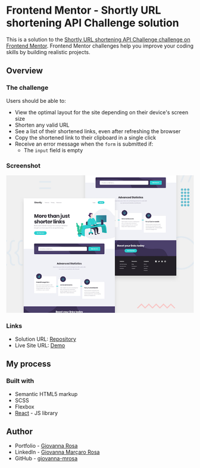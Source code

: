 # Frontend Mentor - Shortly URL shortening API Challenge solution

This is a solution to the [Shortly URL shortening API Challenge challenge on Frontend Mentor](https://www.frontendmentor.io/challenges/url-shortening-api-landing-page-2ce3ob-G). Frontend Mentor challenges help you improve your coding skills by building realistic projects.

## Overview

### The challenge

Users should be able to:

- View the optimal layout for the site depending on their device's screen size
- Shorten any valid URL
- See a list of their shortened links, even after refreshing the browser
- Copy the shortened link to their clipboard in a single click
- Receive an error message when the `form` is submitted if:
  - The `input` field is empty

### Screenshot

![](./src/assets/screenshot.jpg)

### Links

- Solution URL: [Repository](https://github.com/giovanna-mrosa/frontendMentor-shortly)
- Live Site URL: [Demo](https://frontend-mentor-shortly-pied.vercel.app/)

## My process

### Built with

- Semantic HTML5 markup
- SCSS
- Flexbox
- [React](https://reactjs.org/) - JS library

## Author

- Portfolio - [Giovanna Rosa](https://giovanna-mrosa.github.io/portifolio/)
- LinkedIn - [Giovanna Marçaro Rosa](https://www.linkedin.com/in/giovannamarcarorosa/)
- GitHub - [giovanna-mrosa](https://github.com/giovanna-mrosa)
